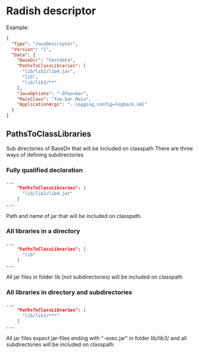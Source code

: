 # Radish descriptor
Example:
```json
{
  "Type": "JavaDescriptor",
  "Version": "1",
  "Data": {
    "BaseDir": "testdata",
    "PathsToClassLibraries": [
      "lib/lib2/lib4.jar",
      "lib",
      "lib/lib3/**"
    ],
    "JavaOptions": "-Dfoo=bar",
    "MainClass": "foo.bar.Main",
    "ApplicationArgs": "--logging.config=logback.xml"
  }
}
```

## PathsToClassLibraries
Sub directories of BaseDir that will be included on classpath
There are three ways of defining subdirectories

### Fully qualified declaration
```json
...
    "PathsToClassLibraries": [
      "lib/lib2/lib4.jar"
    ]
...
```
Path and name of jar that will be included on classpath.

### All libraries in a directory
```json
...
    "PathsToClassLibraries": [
      "lib"
    ]
...
```
All jar files in folder lib (not subdirectories) will be included on classpath

### All libraries in directory and subdirectories
```json
...
    "PathsToClassLibraries": [
      "lib/lib3/***"
    ]
...
```
All jar files expect jar-files ending with "-exec.jar" in folder lib/lib3/ and all subdirectories will be included on classpath
